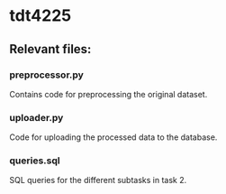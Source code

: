 # tdt4225

## Relevant files:
### preprocessor.py
Contains code for preprocessing the original dataset.
### uploader.py
Code for uploading the processed data to the database.
### queries.sql
SQL queries for the different subtasks in task 2.

